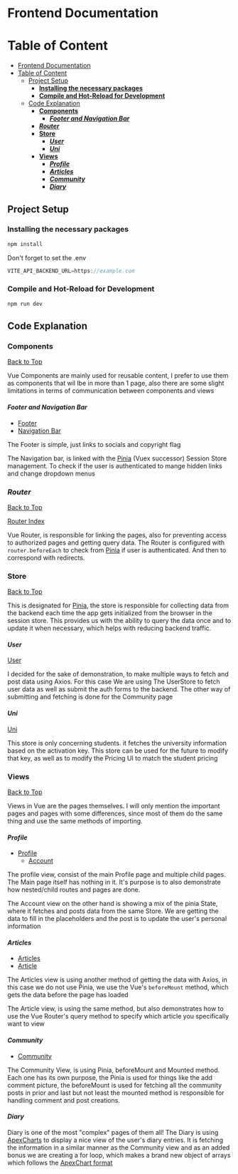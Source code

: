 # Frontend Documentation

# Table of Content
- [Frontend Documentation](#frontend-documentation)
- [Table of Content](#table-of-content)
  - [Project Setup](#project-setup)
    - [**Installing the necessary packages**](#installing-the-necessary-packages)
    - [**Compile and Hot-Reload for Development**](#compile-and-hot-reload-for-development)
  - [Code Explanation](#code-explanation)
    - [**Components**](#components)
      - [***Footer and Navigation Bar***](#footer-and-navigation-bar)
    - [***Router***](#router)
    - [**Store**](#store)
      - [***User***](#user)
      - [***Uni***](#uni)
    - [**Views**](#views)
      - [***Profile***](#profile)
      - [***Articles***](#articles)
      - [***Community***](#community)
      - [***Diary***](#diary)

## Project Setup

### **Installing the necessary packages**
```sh
npm install
```

Don't forget to set the .env
```js
VITE_API_BACKEND_URL=https://example.com
```

### **Compile and Hot-Reload for Development**

```sh
npm run dev
```

## Code Explanation

### **Components**
[Back to Top](#table-of-content)

Vue Components are mainly used for reusable content, I prefer to use them as components that wil lbe in more than 1 page, also there are some slight limitations in terms of communication between components and views

#### ***Footer and Navigation Bar***
- [Footer](src/components/Footer.vue)
- [Navigation Bar](src/components/NavigationBar.vue)

The Footer is simple, just links to socials and copyright flag

The Navigation bar, is linked with the [Pinia](https://pinia.vuejs.org/) (Vuex successor) Session Store management. To check if the user is authenticated to mange hidden links and change dropdown menus

### ***Router***
[Back to Top](#table-of-content)

[Router Index](src/router/index.js)

Vue Router, is responsible for linking the pages, also for preventing access to authorized pages and getting query data. The Router is configured with `router.beforeEach` to check from [Pinia](https://pinia.vuejs.org/) if user is authenticated. And then to correspond with redirects.

### **Store**
[Back to Top](#table-of-content)

This is designated for [Pinia](https://pinia.vuejs.org/), the store is responsible for collecting data from the backend each time the app gets initialized from the browser in the session store. This provides us with the ability to query the data once and to update it when necessary, which helps with reducing backend traffic.

#### ***User***
[User](src/store/user.js)

I decided for the sake of demonstration, to make multiple ways to fetch and post data using Axios. For this case We are using The UserStore to fetch user data as well as submit the auth forms to the backend. The other way of submitting and fetching is done for the Community page

#### ***Uni***
[Uni](src/store/uni.js)

This store is only concerning students. it fetches the university information based on the activation key. This store can be used for the future to modify that key, as well as to modify the Pricing UI to match the student pricing

### **Views**
[Back to Top](#table-of-content)

Views in Vue are the pages themselves. I will only mention the important pages and pages with some differences, since most of them do the same thing and use the same methods of importing.

#### ***Profile***
- [Profile](src/views/ProfileView.vue)
  - [Account](src/views/profile/AccountView.vue)

The profile view, consist of the main Profile page and multiple child pages. The Main page itself has nothing in it. It's purpose is to also demonstrate how nested/child routes and pages are done.

The Account view on the other hand is showing a mix of the pinia State, where it fetches and posts data from the same Store. We are getting the data to fill in the placeholders and the post is to update the user's personal information

####  ***Articles***
- [Articles](src/views/ArticlesView.vue)
- [Article](src/views/ArticleView.vue)

The Articles view is using another method of getting the data with Axios, in this case we do not use Pinia, we use the Vue's `beforeMount` method, which gets the data before the page has loaded

The Article view, is using the same method, but also demonstrates how to use the Vue Router's query method to specify which article you specifically want to view 

#### ***Community***
- [Community](src/views/CommunityView.vue)

The Community View, is using Pinia, beforeMount and Mounted method. Each one has its own purpose, the Pinia is used for things like the add comment picture, the beforeMount is used for fetching all the community posts in prior and last but not least the mounted method is responsible for handling comment and post creations.

#### ***Diary***

Diary is one of the most "complex" pages of them all! The Diary is using [ApexCharts](https://apexcharts.com/) to display a nice view of the user's diary entries. It is fetching the information in a similar manner as the Community view and as an added bonus we are creating a for loop, which makes a brand new object of arrays which follows the [ApexChart format](https://apexcharts.com/docs/datalabels/#)
